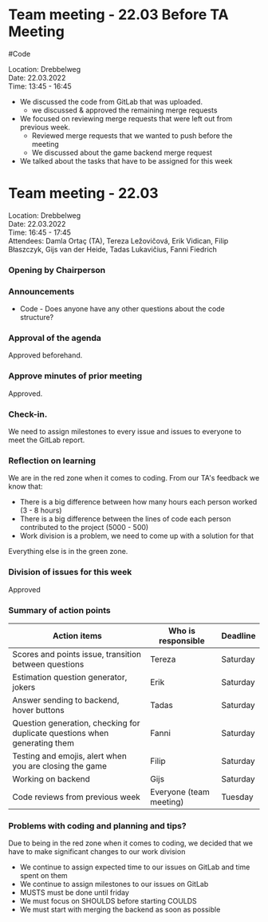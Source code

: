 # Team meeting - 22.03 Before TA Meeting

#Code

Location: Drebbelweg\
Date: 22.03.2022\
Time: 13:45 - 16:45

* We discussed the code from GitLab that was uploaded.
    * we discussed & approved the remaining merge requests
* We focused on reviewing  merge requests that were left out from previous week.
    * Reviewed merge requests that we wanted to push before the meeting
    * We discussed about the game backend merge request
* We talked about the tasks that have to be assigned for this week
# Team meeting - 22.03

Location: Drebbelweg\
Date: 22.03.2022\
Time: 16:45 - 17:45\
Attendees: Damla Ortaç (TA), Tereza Ležovičová, Erik Vidican, Filip Błaszczyk, Gijs van der Heide, Tadas Lukavičius, Fanni Fiedrich

### Opening by Chairperson

### Announcements

* Code - Does anyone have any other questions about the code structure?

### Approval of the agenda
Approved beforehand.

### Approve minutes of prior meeting
Approved.

### Check-in.
We need to assign milestones to every issue and issues to everyone to meet the GitLab report.

### Reflection on learning
We are in the red zone when it comes to coding. From our TA's feedback we know that:
* There is a big difference between how many hours each person worked (3 - 8 hours)
* There is a big difference between the lines of code each person contributed to the project (5000 - 500)
* Work division is a problem, we need to come up with a solution for that

Everything else is in the green zone.


### Division of issues for this week
Approved

### Summary of action points

| Action items                                | Who is responsible      | Deadline                    |
|---------------------------------------------|-------------------------|-----------------------------|
| Scores and points issue, transition between questions       | Tereza                  | Saturday                    |
| Estimation question generator, jokers                | Erik                    | Saturday                    |
| Answer sending to backend, hover buttons             | Tadas                   | Saturday                    |
| Question generation, checking for duplicate questions when generating them             | Fanni                   | Saturday                    |
| Testing and emojis, alert when you are closing the game          | Filip                   | Saturday                    |
| Working on backend                              | Gijs                    | Saturday                    |
| Code reviews from previous week             | Everyone (team meeting) | Tuesday                     |
### Problems with coding and planning and tips?
Due to being in the red zone when it comes to coding, we decided that we have to make significant changes to our work division
* We continue to assign expected time to our issues on GitLab and time spent on them
* We continue to assign milestones to our issues on GitLab
* MUSTS must be done until friday
* We must focus on SHOULDS before starting COULDS
* We must start with merging the backend as soon as possible